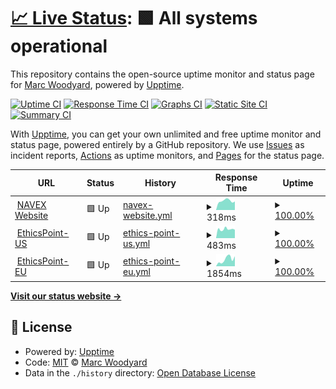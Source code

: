 # [📈 Live Status](https://marcwoodyard-navex.github.io/navex-status): <!--live status--> **🟩 All systems operational**

This repository contains the open-source uptime monitor and status page for [Marc Woodyard](https://marcwoodyard-navex.github.io/navex-status), powered by [Upptime](https://github.com/upptime/upptime).

[![Uptime CI](https://github.com/marcwoodyard-navex/navex-status/workflows/Uptime%20CI/badge.svg)](https://github.com/marcwoodyard-navex/navex-status/actions?query=workflow%3A%22Uptime+CI%22)
[![Response Time CI](https://github.com/marcwoodyard-navex/navex-status/workflows/Response%20Time%20CI/badge.svg)](https://github.com/marcwoodyard-navex/navex-status/actions?query=workflow%3A%22Response+Time+CI%22)
[![Graphs CI](https://github.com/marcwoodyard-navex/navex-status/workflows/Graphs%20CI/badge.svg)](https://github.com/marcwoodyard-navex/navex-status/actions?query=workflow%3A%22Graphs+CI%22)
[![Static Site CI](https://github.com/marcwoodyard-navex/navex-status/workflows/Static%20Site%20CI/badge.svg)](https://github.com/marcwoodyard-navex/navex-status/actions?query=workflow%3A%22Static+Site+CI%22)
[![Summary CI](https://github.com/marcwoodyard-navex/navex-status/workflows/Summary%20CI/badge.svg)](https://github.com/marcwoodyard-navex/navex-status/actions?query=workflow%3A%22Summary+CI%22)

With [Upptime](https://upptime.js.org), you can get your own unlimited and free uptime monitor and status page, powered entirely by a GitHub repository. We use [Issues](https://github.com/marcwoodyard-navex/navex-status/issues) as incident reports, [Actions](https://github.com/marcwoodyard-navex/navex-status/actions) as uptime monitors, and [Pages](https://marcwoodyard-navex.github.io/navex-status) for the status page.

<!--start: status pages-->
<!-- This summary is generated by Upptime (https://github.com/upptime/upptime) -->
<!-- Do not edit this manually, your changes will be overwritten -->
<!-- prettier-ignore -->
| URL | Status | History | Response Time | Uptime |
| --- | ------ | ------- | ------------- | ------ |
| <img alt="" src="https://icons.duckduckgo.com/ip3/www.navex.com.ico" height="13"> [NAVEX Website](https://www.navex.com/) | 🟩 Up | [navex-website.yml](https://github.com/marcwoodyard-navex/navex-status/commits/HEAD/history/navex-website.yml) | <details><summary><img alt="Response time graph" src="./graphs/navex-website/response-time-week.png" height="20"> 318ms</summary><br><a href="https://marcwoodyard-navex.github.io/navex-status/history/navex-website"><img alt="Response time 312" src="https://img.shields.io/endpoint?url=https%3A%2F%2Fraw.githubusercontent.com%2Fmarcwoodyard-navex%2Fnavex-status%2FHEAD%2Fapi%2Fnavex-website%2Fresponse-time.json"></a><br><a href="https://marcwoodyard-navex.github.io/navex-status/history/navex-website"><img alt="24-hour response time 227" src="https://img.shields.io/endpoint?url=https%3A%2F%2Fraw.githubusercontent.com%2Fmarcwoodyard-navex%2Fnavex-status%2FHEAD%2Fapi%2Fnavex-website%2Fresponse-time-day.json"></a><br><a href="https://marcwoodyard-navex.github.io/navex-status/history/navex-website"><img alt="7-day response time 318" src="https://img.shields.io/endpoint?url=https%3A%2F%2Fraw.githubusercontent.com%2Fmarcwoodyard-navex%2Fnavex-status%2FHEAD%2Fapi%2Fnavex-website%2Fresponse-time-week.json"></a><br><a href="https://marcwoodyard-navex.github.io/navex-status/history/navex-website"><img alt="30-day response time 312" src="https://img.shields.io/endpoint?url=https%3A%2F%2Fraw.githubusercontent.com%2Fmarcwoodyard-navex%2Fnavex-status%2FHEAD%2Fapi%2Fnavex-website%2Fresponse-time-month.json"></a><br><a href="https://marcwoodyard-navex.github.io/navex-status/history/navex-website"><img alt="1-year response time 312" src="https://img.shields.io/endpoint?url=https%3A%2F%2Fraw.githubusercontent.com%2Fmarcwoodyard-navex%2Fnavex-status%2FHEAD%2Fapi%2Fnavex-website%2Fresponse-time-year.json"></a></details> | <details><summary><a href="https://marcwoodyard-navex.github.io/navex-status/history/navex-website">100.00%</a></summary><a href="https://marcwoodyard-navex.github.io/navex-status/history/navex-website"><img alt="All-time uptime 99.97%" src="https://img.shields.io/endpoint?url=https%3A%2F%2Fraw.githubusercontent.com%2Fmarcwoodyard-navex%2Fnavex-status%2FHEAD%2Fapi%2Fnavex-website%2Fuptime.json"></a><br><a href="https://marcwoodyard-navex.github.io/navex-status/history/navex-website"><img alt="24-hour uptime 100.00%" src="https://img.shields.io/endpoint?url=https%3A%2F%2Fraw.githubusercontent.com%2Fmarcwoodyard-navex%2Fnavex-status%2FHEAD%2Fapi%2Fnavex-website%2Fuptime-day.json"></a><br><a href="https://marcwoodyard-navex.github.io/navex-status/history/navex-website"><img alt="7-day uptime 100.00%" src="https://img.shields.io/endpoint?url=https%3A%2F%2Fraw.githubusercontent.com%2Fmarcwoodyard-navex%2Fnavex-status%2FHEAD%2Fapi%2Fnavex-website%2Fuptime-week.json"></a><br><a href="https://marcwoodyard-navex.github.io/navex-status/history/navex-website"><img alt="30-day uptime 99.97%" src="https://img.shields.io/endpoint?url=https%3A%2F%2Fraw.githubusercontent.com%2Fmarcwoodyard-navex%2Fnavex-status%2FHEAD%2Fapi%2Fnavex-website%2Fuptime-month.json"></a><br><a href="https://marcwoodyard-navex.github.io/navex-status/history/navex-website"><img alt="1-year uptime 99.97%" src="https://img.shields.io/endpoint?url=https%3A%2F%2Fraw.githubusercontent.com%2Fmarcwoodyard-navex%2Fnavex-status%2FHEAD%2Fapi%2Fnavex-website%2Fuptime-year.json"></a></details>
| <img alt="" src="https://icons.duckduckgo.com/ip3/secure.ethicspoint.com.ico" height="13"> [EthicsPoint-US](https://secure.ethicspoint.com/) | 🟩 Up | [ethics-point-us.yml](https://github.com/marcwoodyard-navex/navex-status/commits/HEAD/history/ethics-point-us.yml) | <details><summary><img alt="Response time graph" src="./graphs/ethics-point-us/response-time-week.png" height="20"> 483ms</summary><br><a href="https://marcwoodyard-navex.github.io/navex-status/history/ethics-point-us"><img alt="Response time 517" src="https://img.shields.io/endpoint?url=https%3A%2F%2Fraw.githubusercontent.com%2Fmarcwoodyard-navex%2Fnavex-status%2FHEAD%2Fapi%2Fethics-point-us%2Fresponse-time.json"></a><br><a href="https://marcwoodyard-navex.github.io/navex-status/history/ethics-point-us"><img alt="24-hour response time 399" src="https://img.shields.io/endpoint?url=https%3A%2F%2Fraw.githubusercontent.com%2Fmarcwoodyard-navex%2Fnavex-status%2FHEAD%2Fapi%2Fethics-point-us%2Fresponse-time-day.json"></a><br><a href="https://marcwoodyard-navex.github.io/navex-status/history/ethics-point-us"><img alt="7-day response time 483" src="https://img.shields.io/endpoint?url=https%3A%2F%2Fraw.githubusercontent.com%2Fmarcwoodyard-navex%2Fnavex-status%2FHEAD%2Fapi%2Fethics-point-us%2Fresponse-time-week.json"></a><br><a href="https://marcwoodyard-navex.github.io/navex-status/history/ethics-point-us"><img alt="30-day response time 517" src="https://img.shields.io/endpoint?url=https%3A%2F%2Fraw.githubusercontent.com%2Fmarcwoodyard-navex%2Fnavex-status%2FHEAD%2Fapi%2Fethics-point-us%2Fresponse-time-month.json"></a><br><a href="https://marcwoodyard-navex.github.io/navex-status/history/ethics-point-us"><img alt="1-year response time 517" src="https://img.shields.io/endpoint?url=https%3A%2F%2Fraw.githubusercontent.com%2Fmarcwoodyard-navex%2Fnavex-status%2FHEAD%2Fapi%2Fethics-point-us%2Fresponse-time-year.json"></a></details> | <details><summary><a href="https://marcwoodyard-navex.github.io/navex-status/history/ethics-point-us">100.00%</a></summary><a href="https://marcwoodyard-navex.github.io/navex-status/history/ethics-point-us"><img alt="All-time uptime 99.93%" src="https://img.shields.io/endpoint?url=https%3A%2F%2Fraw.githubusercontent.com%2Fmarcwoodyard-navex%2Fnavex-status%2FHEAD%2Fapi%2Fethics-point-us%2Fuptime.json"></a><br><a href="https://marcwoodyard-navex.github.io/navex-status/history/ethics-point-us"><img alt="24-hour uptime 100.00%" src="https://img.shields.io/endpoint?url=https%3A%2F%2Fraw.githubusercontent.com%2Fmarcwoodyard-navex%2Fnavex-status%2FHEAD%2Fapi%2Fethics-point-us%2Fuptime-day.json"></a><br><a href="https://marcwoodyard-navex.github.io/navex-status/history/ethics-point-us"><img alt="7-day uptime 100.00%" src="https://img.shields.io/endpoint?url=https%3A%2F%2Fraw.githubusercontent.com%2Fmarcwoodyard-navex%2Fnavex-status%2FHEAD%2Fapi%2Fethics-point-us%2Fuptime-week.json"></a><br><a href="https://marcwoodyard-navex.github.io/navex-status/history/ethics-point-us"><img alt="30-day uptime 99.93%" src="https://img.shields.io/endpoint?url=https%3A%2F%2Fraw.githubusercontent.com%2Fmarcwoodyard-navex%2Fnavex-status%2FHEAD%2Fapi%2Fethics-point-us%2Fuptime-month.json"></a><br><a href="https://marcwoodyard-navex.github.io/navex-status/history/ethics-point-us"><img alt="1-year uptime 99.93%" src="https://img.shields.io/endpoint?url=https%3A%2F%2Fraw.githubusercontent.com%2Fmarcwoodyard-navex%2Fnavex-status%2FHEAD%2Fapi%2Fethics-point-us%2Fuptime-year.json"></a></details>
| <img alt="" src="https://icons.duckduckgo.com/ip3/secure.ethicspoint.eu.ico" height="13"> [EthicsPoint-EU](https://secure.ethicspoint.eu/) | 🟩 Up | [ethics-point-eu.yml](https://github.com/marcwoodyard-navex/navex-status/commits/HEAD/history/ethics-point-eu.yml) | <details><summary><img alt="Response time graph" src="./graphs/ethics-point-eu/response-time-week.png" height="20"> 1854ms</summary><br><a href="https://marcwoodyard-navex.github.io/navex-status/history/ethics-point-eu"><img alt="Response time 1403" src="https://img.shields.io/endpoint?url=https%3A%2F%2Fraw.githubusercontent.com%2Fmarcwoodyard-navex%2Fnavex-status%2FHEAD%2Fapi%2Fethics-point-eu%2Fresponse-time.json"></a><br><a href="https://marcwoodyard-navex.github.io/navex-status/history/ethics-point-eu"><img alt="24-hour response time 605" src="https://img.shields.io/endpoint?url=https%3A%2F%2Fraw.githubusercontent.com%2Fmarcwoodyard-navex%2Fnavex-status%2FHEAD%2Fapi%2Fethics-point-eu%2Fresponse-time-day.json"></a><br><a href="https://marcwoodyard-navex.github.io/navex-status/history/ethics-point-eu"><img alt="7-day response time 1854" src="https://img.shields.io/endpoint?url=https%3A%2F%2Fraw.githubusercontent.com%2Fmarcwoodyard-navex%2Fnavex-status%2FHEAD%2Fapi%2Fethics-point-eu%2Fresponse-time-week.json"></a><br><a href="https://marcwoodyard-navex.github.io/navex-status/history/ethics-point-eu"><img alt="30-day response time 1403" src="https://img.shields.io/endpoint?url=https%3A%2F%2Fraw.githubusercontent.com%2Fmarcwoodyard-navex%2Fnavex-status%2FHEAD%2Fapi%2Fethics-point-eu%2Fresponse-time-month.json"></a><br><a href="https://marcwoodyard-navex.github.io/navex-status/history/ethics-point-eu"><img alt="1-year response time 1403" src="https://img.shields.io/endpoint?url=https%3A%2F%2Fraw.githubusercontent.com%2Fmarcwoodyard-navex%2Fnavex-status%2FHEAD%2Fapi%2Fethics-point-eu%2Fresponse-time-year.json"></a></details> | <details><summary><a href="https://marcwoodyard-navex.github.io/navex-status/history/ethics-point-eu">100.00%</a></summary><a href="https://marcwoodyard-navex.github.io/navex-status/history/ethics-point-eu"><img alt="All-time uptime 99.95%" src="https://img.shields.io/endpoint?url=https%3A%2F%2Fraw.githubusercontent.com%2Fmarcwoodyard-navex%2Fnavex-status%2FHEAD%2Fapi%2Fethics-point-eu%2Fuptime.json"></a><br><a href="https://marcwoodyard-navex.github.io/navex-status/history/ethics-point-eu"><img alt="24-hour uptime 100.00%" src="https://img.shields.io/endpoint?url=https%3A%2F%2Fraw.githubusercontent.com%2Fmarcwoodyard-navex%2Fnavex-status%2FHEAD%2Fapi%2Fethics-point-eu%2Fuptime-day.json"></a><br><a href="https://marcwoodyard-navex.github.io/navex-status/history/ethics-point-eu"><img alt="7-day uptime 100.00%" src="https://img.shields.io/endpoint?url=https%3A%2F%2Fraw.githubusercontent.com%2Fmarcwoodyard-navex%2Fnavex-status%2FHEAD%2Fapi%2Fethics-point-eu%2Fuptime-week.json"></a><br><a href="https://marcwoodyard-navex.github.io/navex-status/history/ethics-point-eu"><img alt="30-day uptime 99.95%" src="https://img.shields.io/endpoint?url=https%3A%2F%2Fraw.githubusercontent.com%2Fmarcwoodyard-navex%2Fnavex-status%2FHEAD%2Fapi%2Fethics-point-eu%2Fuptime-month.json"></a><br><a href="https://marcwoodyard-navex.github.io/navex-status/history/ethics-point-eu"><img alt="1-year uptime 99.95%" src="https://img.shields.io/endpoint?url=https%3A%2F%2Fraw.githubusercontent.com%2Fmarcwoodyard-navex%2Fnavex-status%2FHEAD%2Fapi%2Fethics-point-eu%2Fuptime-year.json"></a></details>

<!--end: status pages-->

[**Visit our status website →**](https://marcwoodyard-navex.github.io/navex-status)

## 📄 License

- Powered by: [Upptime](https://github.com/upptime/upptime)
- Code: [MIT](./LICENSE) © [Marc Woodyard](https://marcwoodyard-navex.github.io/navex-status)
- Data in the `./history` directory: [Open Database License](https://opendatacommons.org/licenses/odbl/1-0/)
